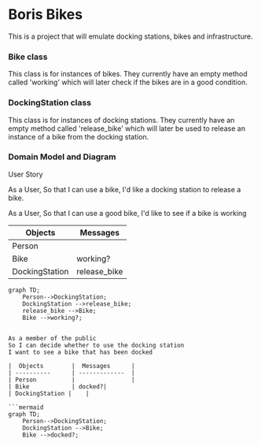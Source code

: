# Boris Bikes
This is a project that will emulate docking stations, bikes and infrastructure.

### Bike class
This class is for instances of bikes. They currently have an empty method called 'working' which will later check if the bikes are in a good condition.

### DockingStation class
This class is for instances of docking stations. They currently have an empty method called 'release_bike' which will later be used to release an instance of a bike from the docking station.

### Domain Model and Diagram

User Story

As a User, So that I can use a bike, I'd like a docking station to release a bike.

As a User, So that I can use a good bike, I'd like to see if a bike is working

|  Objects        |  Messages      |
| ----------      | -------------  | 
| Person          |                |
| Bike            | working?|
| DockingStation | release_bike   |

```mermaid
graph TD;
    Person-->DockingStation;
    DockingStation -->release_bike;
    release_bike -->Bike;
    Bike -->working?;


As a member of the public 
So I can decide whether to use the docking station
I want to see a bike that has been docked

|  Objects        |  Messages      |
| ----------      | -------------  | 
| Person          |                |
| Bike            | docked?|
| DockingStation |    |

```mermaid
graph TD;
    Person-->DockingStation;
    DockingStation -->Bike;
    Bike -->docked?;


    